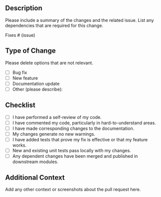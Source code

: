## Description

Please include a summary of the changes and the related issue. List any dependencies that are required for this change.

Fixes # (issue)

## Type of Change

Please delete options that are not relevant.
- [ ] Bug fix
- [ ] New feature
- [ ] Documentation update
- [ ] Other (please describe):

## Checklist

- [ ] I have performed a self-review of my code.
- [ ] I have commented my code, particularly in hard-to-understand areas.
- [ ] I have made corresponding changes to the documentation.
- [ ] My changes generate no new warnings.
- [ ] I have added tests that prove my fix is effective or that my feature works.
- [ ] New and existing unit tests pass locally with my changes.
- [ ] Any dependent changes have been merged and published in downstream modules.

## Additional Context

Add any other context or screenshots about the pull request here.
